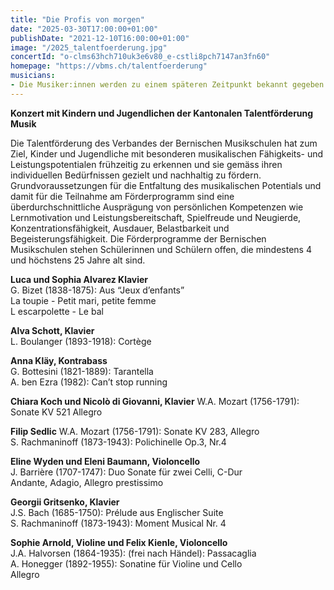 ```yaml
---
title: "Die Profis von morgen"
date: "2025-03-30T17:00:00+01:00"
publishDate: "2021-12-10T16:00:00+01:00"
image: "/2025_talentfoerderung.jpg" 
concertId: "o-clms63hch710uk3e6v80_e-cstli8pch7147an3fn60"
homepage: "https://vbms.ch/talentfoerderung"
musicians:
- Die Musiker:innen werden zu einem späteren Zeitpunkt bekannt gegeben
---
```

__Konzert mit Kindern und Jugendlichen der Kantonalen Talentförderung Musik__

Die Talentförderung des Verbandes der Bernischen Musikschulen hat zum Ziel, Kinder
und Jugendliche mit besonderen musikalischen Fähigkeits- und Leistungspotentialen frühzeitig zu
erkennen und sie gemäss ihren individuellen Bedürfnissen gezielt und nachhaltig zu fördern.
Grundvoraussetzungen für die Entfaltung des musikalischen Potentials und damit für die Teilnahme
am Förderprogramm sind eine überdurchschnittliche Ausprägung von persönlichen Kompetenzen wie
Lernmotivation und Leistungsbereitschaft, Spielfreude und Neugierde, Konzentrationsfähigkeit,
Ausdauer, Belastbarkeit und Begeisterungsfähigkeit. Die Förderprogramme der Bernischen Musikschulen
stehen Schülerinnen und Schülern offen, die mindestens 4 und höchstens 25 Jahre alt sind.

__Luca und Sophia Alvarez Klavier__  
G. Bizet (1838-1875): Aus “Jeux d’enfants”  
La toupie - Petit mari, petite femme  
L escarpolette - Le bal

__Alva Schott, Klavier__  
L. Boulanger (1893-1918): Cortège

__Anna Kläy, Kontrabass__  
G. Bottesini (1821-1889): Tarantella  
A. ben Ezra (1982): Can’t stop running

__Chiara Koch und Nicolò di Giovanni, Klavier__
W.A. Mozart (1756-1791): Sonate KV 521
Allegro

__Filip Sedlic__
W.A. Mozart (1756-1791): Sonate KV 283, Allegro  
S. Rachmaninoff (1873-1943): Polichinelle Op.3, Nr.4

__Eline Wyden und Eleni Baumann, Violoncello__  
J. Barrière (1707-1747): Duo Sonate für zwei Celli, C-Dur  
Andante, Adagio, Allegro prestissimo

__Georgii Gritsenko, Klavier__  
J.S. Bach (1685-1750): Prélude aus Englischer Suite  
S. Rachmaninoff (1873-1943): Moment Musical Nr. 4

__Sophie Arnold, Violine und Felix Kienle, Violoncello__  
J.A. Halvorsen (1864-1935): (frei nach Händel): Passacaglia  
A. Honegger (1892-1955): Sonatine für Violine und Cello  
Allegro  




